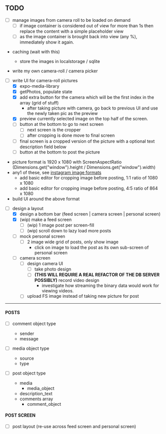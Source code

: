## TODO

- [ ] manage images from camera roll to be loaded on demand
    - [ ] if image container is considered out of view for more than 1s then replace the content with a simple placeholder view
    - [ ] as the image container is brought back into view (any %), immediately show it again.

- caching (wait with this)
    - store the images in localstorage / sqlite

- write my own camera-roll / camera picker
 - [ ] write UI for camera-roll pictures
    - [x] expo-media-library
    - [x] getPhotos, populate state
    - [x] add extra button for the camera which will be the first index in the array (grid of stuff)
        - after taking picture with camera, go back to previous UI and use the newly taken pic as the preview
    - [x] preview currently selected image on the top half of the screen.
    - [ ] button at the bottom to go to next screen
        - [ ] next screen is the cropper
        - [ ] after cropping is done move to final screen
    - [ ] final screen is a cropped version of the picture with a optional text description field below
    - [ ] button at the bottom to post the picture

- picture format is 1920 x 1080 with ScreenAspectRatio (Dimensions.get("window").height / Dimensions.get("window").width)
- any1 of these, see [instagram image formats](https://influencermarketinghub.com/instagram-image-sizes/)
    - add basic editor for cropping image before posting, 1:1 ratio of 1080 x 1080
    - add basic editor for cropping image before posting, 4:5 ratio of 864 x 1080
- build UI around the above format

- [ ] design a layout
    - [x] design a bottom bar (feed screen | camera screen | personal screen)
    - [x] (wip) make a feed screen
        - [ ] (wip) 1 image post per screen-fill
        - [ ] (wip) scroll down to lazy load more posts
    - [ ] mock personal screen
        - [ ] 2 image wide grid of posts, only show image
            - click on image to load the post as its own sub-screen of personal screen
    - [ ] camera screen
        - [ ] design camera UI
            - [ ] take photo design
            - [ ] __(THIS WILL REQUIRE A REAL REFACTOR OF THE DB SERVER POSSIBLY)__ record video design
                - investigate how streaming the binary data would work for viewing videos.
        - [ ] upload FS image instead of taking new picture for post

---

#### POSTS

- [ ] comment object type
    - sender
    - message

- [ ] media object type
    - source
    - type

- [ ] post object type
    - media
        - media_object
    - description_text
    - comments array
        - comment_object

#### POST SCREEN

- [ ] post layout (re-use across feed screen and personal screen)
